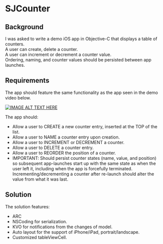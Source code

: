 # SJCounter

## Background
I was asked to write a demo iOS app in Objective-C that displays a table of counters. <br> 
A user can create, delete a counter. <br>
A user can increment or decrement a counter value. <br>
Ordering, naming, and counter values should be persisted between app launches.

## Requirements
The app should feature the same functionality as the app seen in the demo video below.

[![IMAGE ALT TEXT HERE](https://img.youtube.com/vi/sLMPuT0Dqa4/0.jpg)](https://www.youtube.com/watch?v=sLMPuT0Dqa4)

The app should:<br>
- Allow a user to CREATE a new counter entry, inserted at the TOP of the list.<br>
- Allow a user to NAME a counter entry upon creation.<br>
- Allow a user to INCREMENT or DECREMENT a counter.<br>
- Allow a user to DELETE a counter entry.<br>
- Allow a user to REORDER the position of a counter.<br>
- IMPORTANT: Should persist counter states (name, value, and position)
   so subsequent app-launches start up with the same state as when the user left it, including when the app is forcefully terminated. Incrementing/decrementing a counter after re-launch should alter the value from what it was last.
  
## Solution
The solution features:
- ARC
- NSCoding for serialization.
- KVO for notifications from the changes of model.
- Auto layout for the support of iPhone/iPad, portrait/landscape.
- Customized tableViewCell.
